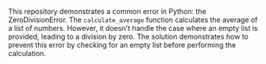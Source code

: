 This repository demonstrates a common error in Python: the ZeroDivisionError.  The `calculate_average` function calculates the average of a list of numbers. However, it doesn't handle the case where an empty list is provided, leading to a division by zero. The solution demonstrates how to prevent this error by checking for an empty list before performing the calculation.
